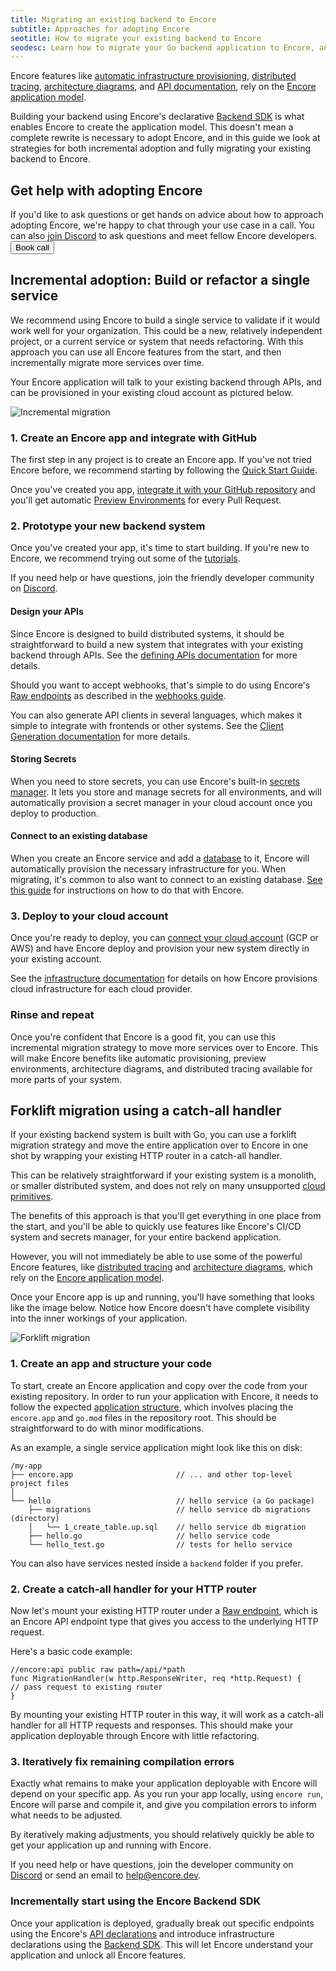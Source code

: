 ```yaml
---
title: Migrating an existing backend to Encore
subtitle: Approaches for adopting Encore
seotitle: How to migrate your existing backend to Encore
seodesc: Learn how to migrate your Go backend application to Encore, and unlock Encore's powerful set of backend development tools for your team.
---
```


Encore features like [automatic infrastructure provisioning](/docs/deploy/infra), [distributed tracing](/docs/observability/tracing), [architecture diagrams](/docs/observability/encore-flow), and [API documentation](/docs/develop/api-docs), rely on the [Encore application model](/docs/introduction#meet-the-encore-application-model).

Building your backend using Encore's declarative [Backend SDK](/docs/primitives/overview) is what enables Encore to create the application model. This doesn't mean a complete rewrite is necessary to adopt Encore, and in this guide we look at strategies for both incremental adoption and fully migrating your existing backend to Encore.

## Get help with adopting Encore

If you'd like to ask questions or get hands on advice about how to approach adopting Encore, we're happy to chat through your use case in a call. You can also [join Discord](https://encore.dev/discord) to ask questions and meet fellow Encore developers.
<a href="/book">
    <Button className="mt-4" kind="primary" section="white">Book call</Button>
</a>

## Incremental adoption: Build or refactor a single service

We recommend using Encore to build a single service to validate if it would work well for your organization. This could be a new, relatively independent project, or a current service or system that needs refactoring. With this approach you can use all Encore features from the start, and then incrementally migrate more services over time.

Your Encore application will talk to your existing backend through APIs, and can be provisioned in your existing cloud account as pictured below.

<img src="/assets/docs/incremental.png" title="Incremental migration" className="noshadow"/>

### 1. Create an Encore app and integrate with GitHub

The first step in any project is to create an Encore app. If you've not tried Encore before, we recommend starting by following the [Quick Start Guide](/docs/quick-start).

Once you've created you app, [integrate it with your GitHub repository](/docs/how-to/github) and you'll get automatic [Preview Environments](/docs/deploy/preview-environments) for every Pull Request.

### 2. Prototype your new backend system

Once you've created your app, it's time to start building. If you're new to Encore, we recommend trying out some of the [tutorials](/docs/tutorials).

If you need help or have questions, join the friendly developer community on [Discord](https://encore.dev/discord).

#### Design your APIs

Since Encore is designed to build distributed systems, it should be straightforward to build a new system that integrates with your existing backend through APIs. See the [defining APIs documentation](/docs/primitives/services-and-apis#defining-apis) for more details.

Should you want to accept webhooks, that's simple to do using Encore's [Raw endpoints](/docs/primitives/services-and-apis#raw-endpoints) as described in the [webhooks guide](/docs/how-to/webhooks).

You can also generate API clients in several languages, which makes it simple to integrate with frontends or other systems. See the [Client Generation documentation](/docs/develop/client-generation) for more details.

#### Storing Secrets

When you need to store secrets, you can use Encore's built-in [secrets manager](/docs/primitives/secrets).
It lets you store and manage secrets for all environments, and will automatically provision a secret manager in your cloud account once you deploy to production.

#### Connect to an existing database

When you create an Encore service and add a [database](/docs/primitives/databases) to it, Encore will automatically provision the necessary infrastructure for you. When migrating, it's common to also want to connect to an existing database. [See this guide](/docs/how-to/connect-existing-db) for instructions on how to do that with Encore.

### 3. Deploy to your cloud account

Once you're ready to deploy, you can [connect your cloud account](/docs/deploy/own-cloud) (GCP or AWS) and have Encore deploy and provision your new system directly in your existing account.

See the [infrastructure documentation](/docs/deploy/infra#production-infrastructure) for details on how Encore provisions cloud infrastructure for each cloud provider.

### Rinse and repeat

Once you're confident that Encore is a good fit, you can use this incremental migration strategy to move more services over to Encore. This will make Encore benefits like automatic provisioning, preview environments, architecture diagrams, and distributed tracing available for more parts of your system.

## Forklift migration using a catch-all handler

If your existing backend system is built with Go, you can use a forklift migration strategy and move the entire application over to Encore in one shot by wrapping your existing HTTP router in a catch-all handler.

This can be relatively straightforward if your existing system is a monolith, or smaller distributed system, and does not rely on many unsupported [cloud primitives](/docs/primitives/overview).

The benefits of this approach is that you'll get everything in one place from the start, and you'll be able to quickly use features like Encore's CI/CD system and secrets manager, for your entire backend application.

However, you will not immediately be able to use some of the powerful Encore features, like [distributed tracing](/docs/observability/tracing) and [architecture diagrams](/docs/observability/encore-flow), which rely on the [Encore application model](/docs/introduction#meet-the-encore-application-model).

Once your Encore app is up and running, you'll have something that looks like the image below. Notice how Encore doesn't have complete visibility into the inner workings of your application.

<img src="/assets/docs/forklift.png" title="Forklift migration" className="noshadow"/>

### 1. Create an app and structure your code

To start, create an Encore application and copy over the code from your existing repository. In order to run your application with Encore, it needs to follow the expected [application structure](/docs/develop/app-structure), which involves placing the `encore.app` and `go.mod` files in the repository root. This should be straightforward to do with minor modifications.

As an example, a single service application might look like this on disk:

```
/my-app
├── encore.app                       // ... and other top-level project files
│
└── hello                            // hello service (a Go package)
    ├── migrations                   // hello service db migrations (directory)
    │   └── 1_create_table.up.sql    // hello service db migration
    ├── hello.go                     // hello service code
    └── hello_test.go                // tests for hello service
```
You can also have services nested inside a `backend` folder if you prefer.

### 2. Create a catch-all handler for your HTTP router

Now let's mount your existing HTTP router under a [Raw endpoint](/docs/primitives/services-and-apis#raw-endpoints), which is an Encore API endpoint type that gives you access to the underlying HTTP request.

Here's a basic code example:

```
//encore:api public raw path=/api/*path
func MigrationHandler(w http.ResponseWriter, req *http.Request) {
// pass request to existing router
}
```

By mounting your existing HTTP router in this way, it will work as a catch-all handler for all HTTP requests and responses. This should make your application deployable through Encore with little refactoring. 

### 3. Iteratively fix remaining compilation errors

Exactly what remains to make your application deployable with Encore will depend on your specific app.
As you run your app locally, using `encore run`, Encore will parse and compile it, and give you compilation errors to inform what needs to be adjusted.

By iteratively making adjustments, you should relatively quickly be able to get your application up and running with Encore.

If you need help or have questions, join the developer community on [Discord](https://encore.dev/discord) or send an email to [help@encore.dev](mailto:help@encore.dev).

### Incrementally start using the Encore Backend SDK

Once your application is deployed, gradually break out specific endpoints using the Encore's [API declarations](/docs/primitives/services-and-apis) and introduce infrastructure declarations using the [Backend SDK](/docs/primitives/overview). This will let Encore understand your application and unlock all Encore features.